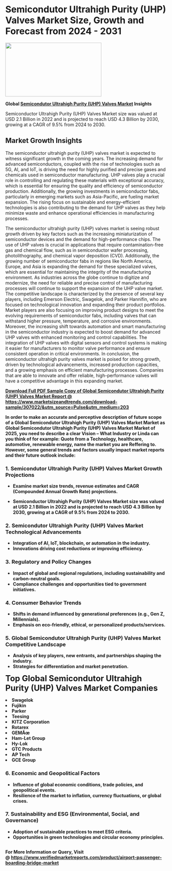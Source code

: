 <H1>Semicondutor Ultrahigh Purity (UHP) Valves Market Size, Growth and Forecast from 2024 - 2031</H1><img class="aligncenter size-medium wp-image-584254" src="https://thirdeyenews.in/wp-content/uploads/2024/09/Global-Market-Research-300x168.jpeg" alt="" width="300" height="168" /><p><strong>Global&nbsp;<a href="https://www.marketsizeandtrends.com/download-sample/307022/&amp;utm_source=Pulse&amp;utm_medium=203">Semicondutor Ultrahigh Purity (UHP) Valves Market</a> Insights</strong></p><p>Semiconductor Ultrahigh Purity (UHP) Valves Market size was valued at USD 2.1 Billion in 2022 and is projected to reach USD 4.3 Billion by 2030, growing at a CAGR of 9.5% from 2024 to 2030.</p><p><h2>Market Growth Insights</h2> <p>The semiconductor ultrahigh purity (UHP) valves market is expected to witness significant growth in the coming years. The increasing demand for advanced semiconductors, coupled with the rise of technologies such as 5G, AI, and IoT, is driving the need for highly purified and precise gases and chemicals used in semiconductor manufacturing. UHP valves play a crucial role in controlling and regulating these materials with exceptional accuracy, which is essential for ensuring the quality and efficiency of semiconductor production. Additionally, the growing investments in semiconductor fabs, particularly in emerging markets such as Asia-Pacific, are fueling market expansion. The rising focus on sustainable and energy-efficient technologies is also contributing to the demand for UHP valves as they help minimize waste and enhance operational efficiencies in manufacturing processes.</p> <p><strong><a href="#"></a></strong></p> <p>The semiconductor ultrahigh purity (UHP) valves market is seeing robust growth driven by key factors such as the increasing miniaturization of semiconductor devices and the demand for high-performance chips. The use of UHP valves is crucial in applications that require contamination-free gas and chemical flow, such as in semiconductor wafer processing, photolithography, and chemical vapor deposition (CVD). Additionally, the growing number of semiconductor fabs in regions like North America, Europe, and Asia is expanding the demand for these specialized valves, which are essential for maintaining the integrity of the manufacturing environment. As industries across the globe continue to digitize and modernize, the need for reliable and precise control of manufacturing processes will continue to support the expansion of the UHP valve market. The competitive landscape is characterized by the presence of several key players, including Emerson Electric, Swagelok, and Parker Hannifin, who are focused on technological innovation and expanding their product portfolios. Market players are also focusing on improving product designs to meet the evolving requirements of semiconductor fabs, including valves that can withstand higher pressure, temperature, and corrosive environments. Moreover, the increasing shift towards automation and smart manufacturing in the semiconductor industry is expected to boost demand for advanced UHP valves with enhanced monitoring and control capabilities. The integration of UHP valves with digital sensors and control systems is making it easier for manufacturers to monitor valve performance and ensure consistent operation in critical environments. In conclusion, the semiconductor ultrahigh purity valves market is poised for strong growth, driven by technological advancements, increased production capacities, and a growing emphasis on efficient manufacturing processes. Companies that are able to innovate and offer reliable, high-performance valves will have a competitive advantage in this expanding market. <p><strong><a href="#"></p><p><span class=""><strong>Download Full PDF Sample Copy of Global Semicondutor Ultrahigh Purity (UHP) Valves Market Report</strong> @ <a href="https://www.marketsizeandtrends.com/download-sample/307022/&amp;utm_source=Pulse&amp;utm_medium=203" target="_blank">https://www.marketsizeandtrends.com/download-sample/307022/&amp;utm_source=Pulse&amp;utm_medium=203</a></span></p><p>In order to make an accurate and perceptive description of future scope of a Global&nbsp;Semicondutor Ultrahigh Purity (UHP) Valves Market Market as Global&nbsp;Semicondutor Ultrahigh Purity (UHP) Valves Market Market of 2025, you need to describe a clear Vision &ndash; What Industry or Linda can you think of for example: Quote from a Technology, healthcare, automotive, renewable energy, name the market you are Reffering to. However, some general trends and factors usually impact market reports and their future outlook include:</p><h3>1.&nbsp;<strong>Semicondutor Ultrahigh Purity (UHP) Valves Market Growth Projections</strong></h3><ul><li>Examine market size trends, revenue estimates and CAGR (Compounded Annual Growth Rate) projections.</li><li><p>Semiconductor Ultrahigh Purity (UHP) Valves Market size was valued at USD 2.1 Billion in 2022 and is projected to reach USD 4.3 Billion by 2030, growing at a CAGR of 9.5% from 2024 to 2030.</p></li></ul><h3>2.&nbsp;<strong>Semicondutor Ultrahigh Purity (UHP) Valves Market Technological Advancements</strong></h3><ul><li>Integration of AI, IoT, blockchain, or automation in the industry.</li><li>Innovations driving cost reductions or improving efficiency.</li></ul><h3>3.&nbsp;<strong>Regulatory and Policy Changes</strong></h3><ul><li>Impact of global and regional regulations, including sustainability and carbon-neutral goals.</li><li>Compliance challenges and opportunities tied to government initiatives.</li></ul><h3>4.&nbsp;<strong>Consumer Behavior Trends</strong></h3><ul><li>Shifts in demand influenced by generational preferences (e.g., Gen Z, Millennials).</li><li>Emphasis on eco-friendly, ethical, or personalized products/services.</li></ul><h3>5.&nbsp;<strong>Global Semicondutor Ultrahigh Purity (UHP) Valves Market Competitive Landscape</strong></h3><ul><li>Analysis of key players, new entrants, and partnerships shaping the industry.</li><li>Strategies for differentiation and market penetration.</li></ul><p data-pm-slice="1 1 []"><span style="color: inherit; font-family: inherit; font-size: 25px;">Top Global Semicondutor Ultrahigh Purity (UHP) Valves Market Companies</span></p><div class="" data-test-id=""><p><li>Swagelok</li><li> Fujikin</li><li> Parker</li><li> Teesing</li><li> KITZ Corporation</li><li> Rotarex</li><li> GEMÃœ</li><li> Ham-Let Group</li><li> Hy-Lok</li><li> GTC Products</li><li> AP Tech</li><li> GCE Group</li></p></div><h3>6.&nbsp;<strong>Economic and Geopolitical Factors</strong></h3><ul><li>Influence of global economic conditions, trade policies, and geopolitical events.</li><li>Resilience of the market to inflation, currency fluctuations, or global crises.</li></ul><h3>7.&nbsp;<strong>Sustainability and ESG (Environmental, Social, and Governance)</strong></h3><ul><li>Adoption of sustainable practices to meet ESG criteria.</li><li>Opportunities in green technologies and circular economy principles.</li></ul><h2><strong style="font-size: 14px;">For More Information or Query, Visit @&nbsp;</strong><a style="background-color: #ffffff; font-size: 14px;" href="https://www.marketsizeandtrends.com/report/semicondutor-ultrahigh-purity-uhp-valves-market/" target="_blank">https://www.verifiedmarketreports.com/product/airport-passenger-boarding-bridge-market</a></h2>
